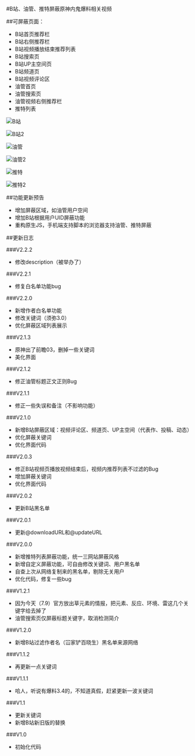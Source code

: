 #B站、油管、推特屏蔽原神内鬼爆料相关视频

##可屏蔽页面：
* B站首页推荐栏
* B站右侧推荐栏
* B站视频播放结束推荐列表
* B站搜索页
* B站UP主空间页
* B站频道页
* B站视频评论区
* 油管首页
* 油管搜索页
* 油管视频右侧推荐栏
* 推特列表

![B站](https://upload-bbs.mihoyo.com/upload/2022/08/13/153635924/1162985f49c1607d4f950abca4fa6974_7372984303247604498.png)

![B站2](https://upload-bbs.mihoyo.com/upload/2022/08/13/153635924/6e28260ac0389b27e64a6788cae5c865_2188755208348037665.png)

![油管](https://upload-bbs.mihoyo.com/upload/2022/08/13/153635924/8697bfa26136c52957ca38b15c90d616_1409389937556858131.png)

![油管2](https://upload-bbs.mihoyo.com/upload/2022/08/13/153635924/ca276954679acf063fbec4d087b4b93a_5943841701911119179.png)

![推特](https://upload-bbs.mihoyo.com/upload/2022/08/13/153635924/4e892316eaaa20213459a5c85a8a20bd_6104630282760137746.png)

![推特2](https://upload-bbs.mihoyo.com/upload/2022/08/13/153635924/fbd67ace82d36de040d0ecf90ef154cb_6310262690905348074.png)

##功能更新预告
* 增加屏蔽区域，如油管用户空间
* 增加B站根据用户UID屏蔽功能
* 重构原生JS，手机端支持脚本的浏览器支持油管、推特屏蔽

##更新日志

###V2.2.2
* 修改description（被举办了）

###V2.2.1
* 修复白名单功能bug

###V2.2.0
* 新增作者白名单功能
* 修改关键词（须弥3.0）
* 优化屏蔽区域列表展示

###V2.1.3
* 原神出了前瞻03，删掉一些关键词
* 美化界面

###V2.1.2
* 修正油管标题正文正则Bug

###V2.1.1
* 修正一些失误和备注（不影响功能）

###V2.1.0
* 新增B站屏蔽区域：视频评论区、频道页、UP主空间（代表作、投稿、动态）
* 优化屏蔽关键词
* 优化界面代码

###V2.0.3
* 修正B站视频页播放视频结束后，视频内推荐列表不过滤的Bug
* 增加屏蔽关键词
* 优化界面代码

###V2.0.2
* 更新B站黑名单

###V2.0.1
* 更新@downloadURL和@updateURL

###V2.0.0
* 新增推特列表屏蔽功能，统一三网站屏蔽风格
* 新增自定义屏蔽功能，可自由修改关键词、用户黑名单
* 自查上次从网络复制来的黑名单，剔除无关用户
* 优化代码，修复一些bug

###V1.2.1
* 因为今天（7.9）官方放出草元素的情报，把元素、反应、环境、雷这几个关键字给去掉了
* 油管搜索页仅屏蔽标题关键字，取消检测简介

###V1.2.0
* 新增B站过滤作者名（冚家铲百晓生）黑名单来源网络

###V1.1.2
* 再更新一点关键词

###V1.1.1
* 哈人，听说有爆料3.4的，不知道真假，赶紧更新一波关键词

###V1.1
* 更新关键词
* 新增B站新旧版的替换

###V1.0
* 初始化代码
